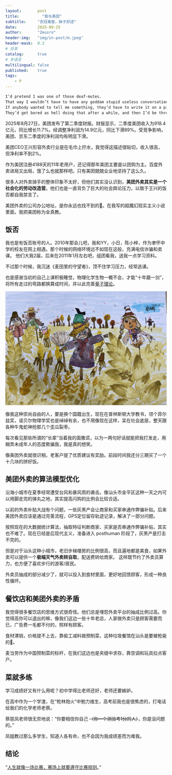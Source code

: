 ```yaml
---
layout:       post
title:          "我与美团"
subtitle:     "衣冠禽兽，妹子好逑"
date:         2025-09-25
author:       "Zeusro"
header-img:   "img/in-post/m.jpeg"
header-mask:  0.3
# 目录
catalog:      true
# 多语言
multilingual: false
published:    true
tags:
    - P
---
```


```txt
I’d pretend I was one of those deaf-mutes. 
That way I wouldn’t have to have any goddam stupid useless conversations with anybody. 
If anybody wanted to tell me something, they’d have to write it on a piece of paper and shove it over to me. 
They’d get bored as hell doing that after a while, and then I’d be through with having conversations for the rest of my life.
```

2025年8月27日，美团发布了第二季度财报。财报显示，二季度美团收入为918.4亿元，同比增长11.7%。经调整净利润为14.9亿元，同比下滑89%。受竞争影响，美团、京东二季度的净利润均有明显下滑。

美团CEO王兴形容外卖行业是在毛巾上拧水，我觉得这描述很贴切，收入很高，但净利率不到2%。

作为美团注册4188天的11年老用户，还记得那年美团主要是以团购为主。百度外卖进局又出局，饿了么也就那样吧。只有美团兢兢业业地坚持了这么久。

很多人对外卖骑手的整体印象不太好，但他们其实没认识到，**美团外卖其实是一个社会化的劳动改造营**。他们也是一直背负了巨大的社会舆论压力，以致于王兴的饭否都自我禁言了。

美团外卖的公司办公地址，是你永远也找不到的🤣。在我写的超魔幻现实主义小说里面，我把美团称为全真教。

## 饭否

我也是有饭否账号的人。2010年那会儿吧，我和YY，小日，陈小梓，作为聿怀中学的校友在网上相遇。那个时候的网络环境远不如现在这般，充满电信诈骗和卖课。
他们大我2届，后来在2011年1月左右吧，组团看我，送我一点学习资料。

不过那个时候，我沉迷《麦田里的守望者》，顶不住学习压力，经常逃课。

也是感谢当初的自己上课积极睡觉，物理化学生物一概不会，才能“十年磨一剑”，将所有走过的弯路都换算成时间，并以此完善[量子理论](github.com/zeusro/quantum)。

![image](/img/in-post/m.jpeg)

像我这种崇尚自由的人，要是换个国籍出生，现在在普林斯顿大学教书，领个菲尔兹奖，诺贝尔物理学奖也是绰绰有余，也不用像现在这样，呆在社会底层，整天跟各种牛鬼蛇神抢那几个歪瓜裂枣。

每次看见那些所谓的“长辈”当着我的面撒谎，以为一两句好话就能把我打发走，用糊弄未成年人的态度欺骗我，我是真的想笑。

像美团外卖就很识相，老客户提了优质建议有奖励。前段时间我还分三期买了一个十几块的拼好饭。

## 美团外卖的算法模型优化

沿海小城市在夏季经常遭受台风和暴风雨的袭击。像汕头市金平区这种一天之内可以用脚走完的弹丸之地，其实提高闪购的比例会比较合适。

以前的外卖补贴大战有个问题，一些灰黑产会让商家和买家串通作弊骗补贴。后来美团外卖应该是通过完善流程，GPS定位留存轨迹记录，解决了一部分问题。

按照现在的大数据统计算法，抽取特征判断商家、买家是否串通作弊骗补贴，其实也不难了。现在已经是后现代主义，准备进入 posthuman 阶段了，灰黑产是打击不完的。

但是对于汕头这种小城市，老旧步梯楼房的比例很高，而且遍地都是美食，如果外卖可以提供一个**极端天气外卖转自取**，配送费转给商家。
这样既节约了外卖员算力，也方便了喜欢步行的游客/居民。

外卖员抽成的部分减少了，就可以投入到食材里面，更好地回馈顾客，形成一种良性循环。

## 餐饮店和美团外卖的矛盾

我觉得很多餐饮店的思维方式很奇怪。他们总是埋怨外卖平台的抽成比例过高。你觉得高你可以退出的嘛，像我们这边一些十年老店，人家做外卖只是顾客需要而已，广告费一毛都不付的，照样有顾客。

食材滞销，价格提不上去，靠偷工减料做预制菜，这种垃圾餐馆在汕头是要被枪毙的🤣。

麦当劳作为中国预制菜的标杆，在我们这边也是夹缝中求存，靠空调和玩具拉点客户。

## 菜就多练

学习成绩好又有什么用呢？初中学得比老师还好，老师还要嫉妒。

在高中作为一个学渣，在“枪林炮火”中勉力维生，高考前我也是很焦虑的，打电话给我们的化学老师老蔡。

蔡慈凤老师很无奈地说：“你要相信你自己 ~~（你一个测验考1分的人）~~，你是没问题的。”

凤姐教过那么多学生，知道人各有命，也不会因为我成绩差而为难我。

## 结论

“[人生就像一场比赛，赛场上就要遵守比赛规则](https://www.zhihu.com/tardis/zm/art/520220963?source_id=1003)。”